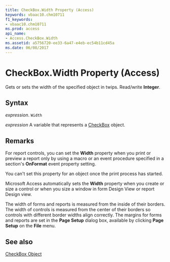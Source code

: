 ```yaml
---
title: CheckBox.Width Property (Access)
keywords: vbaac10.chm10711
f1_keywords:
- vbaac10.chm10711
ms.prod: access
api_name:
- Access.CheckBox.Width
ms.assetid: a5756720-ee33-6a47-e4eb-ec54b11cd45a
ms.date: 06/08/2017
---
```



# CheckBox.Width Property (Access)

Gets or sets the width of the specified object in twips. Read/write  **Integer**.


## Syntax

 _expression_. `Width`

 _expression_ A variable that represents a [CheckBox](./Access.CheckBox.md) object.


## Remarks

For report controls, you can set the  **Width** property when you print or preview a report only by using a macro or an event procedure specified in a section's **OnFormat** event property setting.

You can't set this property for an object once the print process has started.

Microsoft Access automatically sets the  **Width** property when you create or size a control or when you size a window in form Design View or report Design view.

The width of forms and reports is measured from the inside of their borders. The width of controls is measured from the center of their borders so controls with different border widths align correctly. The margins for forms and reports are set in the  **Page Setup** dialog box, available by clicking **Page Setup** on the **File** menu.


## See also


[CheckBox Object](Access.CheckBox.md)

